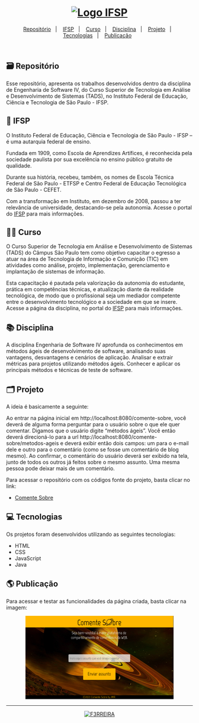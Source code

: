 <h1 align="center">
  <a href="https://spo.ifsp.edu.br/">
     <img alt="Logo IFSP" title="Logo IFSP" src="https://github.com/F3RREIRA/DW2A4/blob/main/github/logoIFSP.png" width="220px"/>
  </a>
 </h1>

<p align="center"> 
  <a href="https://github.com/F3RREIRA/ES4A4/blob/main/README.md#%EF%B8%8F-reposit%C3%B3rio">Repositório</a>&nbsp;&nbsp;&nbsp;|&nbsp;&nbsp;&nbsp;
  <a href="#-ifsp">IFSP</a>&nbsp;&nbsp;&nbsp;|&nbsp;&nbsp;&nbsp;
  <a href="#-curso">Curso</a>&nbsp;&nbsp;&nbsp;|&nbsp;&nbsp;&nbsp;
  <a href="#-disciplina">Disciplina</a>&nbsp;&nbsp;&nbsp;|&nbsp;&nbsp;&nbsp;
  <a href="https://github.com/F3RREIRA/ES4A4/blob/main/README.md#%EF%B8%8F-projeto">Projeto</a>&nbsp;&nbsp;&nbsp;|&nbsp;&nbsp;&nbsp;
  <a href="#-tecnologias">Tecnologias</a>&nbsp;&nbsp;&nbsp;|&nbsp;&nbsp;&nbsp;
  <a href="#-publicação">Publicação</a>&nbsp;&nbsp;&nbsp;
 </p>
 
 <br>

## 🗃️ Repositório

Esse repositório, apresenta os trabalhos desenvolvidos dentro da disciplina de Engenharia de Software IV, do Curso Superior de Tecnologia em Análise e Desenvolvimento de Sistemas (TADS), no Instituto Federal de Educação, Ciência e Tecnologia de São Paulo - IFSP.

## 🏫 IFSP

O Instituto Federal de Educação, Ciência e Tecnologia de São Paulo - IFSP – é uma autarquia federal de ensino.

Fundada em 1909, como Escola de Aprendizes Artífices, é reconhecida pela sociedade paulista por sua excelência no ensino público gratuito de qualidade.

Durante sua história, recebeu, também, os nomes de Escola Técnica Federal de São Paulo - ETFSP e Centro Federal de Educação Tecnológica de São Paulo - CEFET. 

Com a transformação em Instituto, em dezembro de 2008, passou a ter relevância de universidade, destacando-se pela autonomia. Acesse o portal do [IFSP](https://spo.ifsp.edu.br/) para mais informações.

## 👨‍💻 Curso

O Curso Superior de Tecnologia em Análise e Desenvolvimento de Sistemas (TADS) do Câmpus São Paulo tem como objetivo capacitar o egresso a atuar na área de Tecnologia de Informação e Comunição (TIC) em atividades como análise, projeto, implementação, gerenciamento e implantação de sistemas de informação. 

Esta capacitação é pautada pela valorização da autonomia do estudante, prática em competências técnicas, e atualização diante da realidade tecnológica, de modo que o profissional seja um mediador competente entre o desenvolvimento tecnológico e a sociedade em que se insere. Acesse a página da disciplina, no portal do [IFSP](https://spo.ifsp.edu.br/tads) para mais informações.

## 📚 Disciplina

A disciplina Engenharia de Software IV aprofunda os conhecimentos em métodos ágeis de desenvolvimento de software, analisando suas vantagens, desvantagens e cenários de aplicação. Analisar e extrair métricas para projetos utilizando métodos ágeis. Conhecer e aplicar os principais métodos e técnicas de teste de software.

## 🗂️ Projeto

A ideia é basicamente a seguinte:

Ao entrar na página inicial em http://localhost:8080/comente-sobre, você deverá de alguma forma perguntar para o usuário sobre o que ele quer comentar. Digamos que o usuário digite “métodos ágeis”. Você então deverá direcioná-lo para a url http://localhost:8080/comente-sobre/metodos-ageis e deverá exibir então dois campos: um para o e-mail dele e outro para o comentário (como se fosse um comentário de blog mesmo). Ao confirmar, o comentário do usuário deverá ser exibido na tela, junto de todos os outros já feitos sobre o mesmo assunto. Uma mesma pessoa pode deixar mais de um comentário.

Para acessar o repositório com os códigos fonte do projeto, basta clicar no link:

- [Comente Sobre](https://github.com/F3RREIRA/ES4A4)

</p>



## 💻 Tecnologias

Os projetos foram desenvolvidos utilizando as seguintes tecnologias:

- HTML
- CSS
- JavaScript
- Java

## 🌎 Publicação

Para acessar e testar as funcionalidades da página criada, basta clicar na imagem:

<p align="center">
  <a href="https://github.com/F3RREIRA/ES4A4">
    <img alt="Comente Sobre" title="Comente Sobre" src="./src/imagens/Preview 1.png" width="400px" border-radius="3px">
  </a>

---

 <p align="center">
 <a href="https://github.com/F3RREIRA">
    <img alt="F3RREIRA" title="F3RREIRA" src="https://github.com/F3RREIRA/DW2A4/blob/main/github/F3RREIRA.png" width="200px">
 </a>
 </p>
